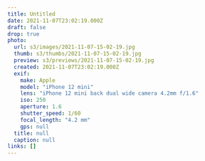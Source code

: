 ```yaml
---
title: Untitled
date: 2021-11-07T23:02:19.000Z
draft: false
drop: true
photo:
  url: s3/images/2021-11-07-15-02-19.jpg
  thumb: s3/thumbs/2021-11-07-15-02-19.jpg
  preview: s3/previews/2021-11-07-15-02-19.jpg
  created: 2021-11-07T23:02:19.000Z
  exif:
    make: Apple
    model: "iPhone 12 mini"
    lens: "iPhone 12 mini back dual wide camera 4.2mm f/1.6"
    iso: 250
    aperture: 1.6
    shutter_speed: 1/60
    focal_length: "4.2 mm"
    gps: null
  title: null
  caption: null
links: []
---
```

